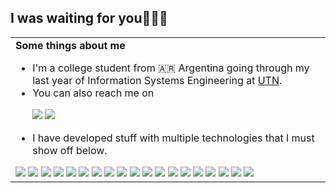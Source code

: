 ## I was waiting for you🦉🧙‍♂️

<table>
  <tr>
    <td>
      <strong>Some things about me</strong>
      <p></p>
      <ul>
        <li>I'm a college student from 🇦🇷 Argentina going through my last year of Information Systems Engineering at 
          <a href="https://utn.edu.ar/es/federacion-universitaria-tecnologica/feria-de-carreras/sistemas-de-informacion">UTN</a>.
        </li>
        <li>You can also reach me on</li>
        <p></p>
        <div>
          <a href="mailto:ezequielmizaguirre@gmail.com"><img src="https://img.shields.io/badge/Gmail-EA4335?style=flat&logo=gmail&logoColor=white"/></a>
          <a href="https://www.linkedin.com/in/ezequiel-mat%C3%ADas-izaguirre-381448284/"><img src="https://img.shields.io/badge/LinkedIn-0A66C2?style=flat&logo=linkedin&logoColor=white"/></a>
        </div>
        <p></p>
        <li>I have developed stuff with multiple technologies that I must show off below.</li>
      </ul>
      <div>
        <img src="https://img.shields.io/badge/Android%20Studio-grey?style=for-the-badge&logo=androidstudio"/>
        <img src="https://img.shields.io/badge/C/C++-grey?style=for-the-badge&logo=cplusplus"/>
        <img src="https://img.shields.io/badge/dialogFlow-grey?style=for-the-badge&logo=dialogflow"/>
        <img src="https://img.shields.io/badge/nextJS-grey?style=for-the-badge&logo=nextdotjs"/>
        <img src="https://img.shields.io/badge/spring-grey?style=for-the-badge&logo=spring"/>
        <img src="https://img.shields.io/badge/kotlin-darkslategrey?style=for-the-badge&logo=kotlin"/>
        <img src="https://img.shields.io/badge/typescript-grey?style=for-the-badge&logo=typescript"/>
        <img src="https://img.shields.io/badge/react-grey?style=for-the-badge&logo=react"/>
        <img src="https://img.shields.io/badge/tailwind-grey?style=for-the-badge&logo=tailwindcss"/>
        <img src="https://img.shields.io/badge/python-black?style=for-the-badge&logo=python"/>
        <img src="https://img.shields.io/badge/prisma-grey?style=for-the-badge&logo=prisma"/>
        <img src="https://img.shields.io/badge/Spring%20boot-grey?style=for-the-badge&logo=springboot"/>
        <img src="https://img.shields.io/badge/RABBITMQ-grey?style=for-the-badge&logo=rabbitmq"/>
        <img src="https://img.shields.io/badge/mysql-darkslategrey?style=for-the-badge&logo=postgresql"/>
        <img src="https://img.shields.io/badge/mysql-saddlebrown?style=for-the-badge&logo=mysql"/>
        <img src="https://img.shields.io/badge/mongodb-grey?style=for-the-badge&logo=mongodb"/>
        <img src="https://img.shields.io/badge/docker-grey?style=for-the-badge&logo=docker"/>
        <img src="https://img.shields.io/badge/kubernetes-rebeccapurple?style=for-the-badge&logo=kubernetes"/>
        <img src="https://img.shields.io/badge/grafana-grey?style=for-the-badge&logo=grafana"/>
        </div>
    </td>
  </tr>
</table>
